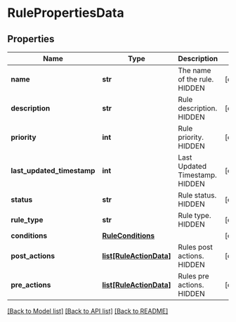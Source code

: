# RulePropertiesData

## Properties
Name | Type | Description | Notes
------------ | ------------- | ------------- | -------------
**name** | **str** | The name of the rule. HIDDEN | [optional] 
**description** | **str** | Rule description. HIDDEN | [optional] 
**priority** | **int** | Rule priority. HIDDEN | [optional] 
**last_updated_timestamp** | **int** | Last Updated Timestamp. HIDDEN | [optional] 
**status** | **str** | Rule status. HIDDEN | [optional] 
**rule_type** | **str** | Rule type. HIDDEN | [optional] 
**conditions** | [**RuleConditions**](RuleConditions.md) |  | [optional] 
**post_actions** | [**list[RuleActionData]**](RuleActionData.md) | Rules post actions. HIDDEN | [optional] 
**pre_actions** | [**list[RuleActionData]**](RuleActionData.md) | Rules pre actions. HIDDEN | [optional] 

[[Back to Model list]](../README.md#documentation-for-models) [[Back to API list]](../README.md#documentation-for-api-endpoints) [[Back to README]](../README.md)

